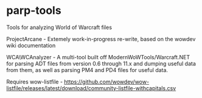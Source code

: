 # parp-tools
Tools for analyzing World of Warcraft files

ProjectArcane - Extemely work-in-progress re-write, based on the wowdev wiki documentation

WCA\WCAnalyzer - A multi-tool built off ModernWoWTools/Warcraft.NET for parsing ADT files from version 0.6 through 11.x and dumping useful data from them, as well as parsing PM4 and PD4 files for useful data.

Requires wow-listfile - https://github.com/wowdev/wow-listfile/releases/latest/download/community-listfile-withcapitals.csv

